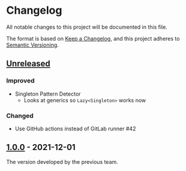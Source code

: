 # Changelog

All notable changes to this project will be documented in this file.

The format is based on [Keep a Changelog](https://keepachangelog.com/en/1.0.0/), and this project adheres
to [Semantic Versioning](https://semver.org/spec/v2.0.0.html).

## [Unreleased]

### Improved

- Singleton Pattern Detector
  - Looks at generics so `Lazy<Singleton>` works now 

### Changed

- Use GitHub actions instead of GitLab runner #42

## [1.0.0] - 2021-12-01

The version developed by the previous team.

[Unreleased]: https://github.com/super-idesign/designpatternrecognizer/compare/v1.0.0...HEAD

[1.0.0]: https://github.com/super-idesign/designpatternrecognizer/releases/tag/v1.0.0
